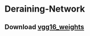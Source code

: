 # Deraining-Network

## Download [vgg16_weights](https://www.cs.toronto.edu/~frossard/post/vgg16/) 
